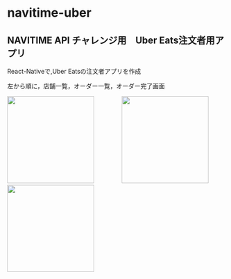 # navitime-uber

## NAVITIME API チャレンジ用　Uber Eats注文者用アプリ

React-Nativeで,Uber Eatsの注文者アプリを作成

左から順に，店舗一覧，オーダー一覧，オーダー完了画面

<img src="https://github.com/natsu-summer72/navitime-uber/blob/master/screen_shot/ShopList.PNG" width="200px"> 　　　　          <img src="https://github.com/natsu-summer72/navitime-uber/blob/master/screen_shot/Order.PNG" width="200px"> 　　　　          <img src="https://github.com/natsu-summer72/navitime-uber/blob/master/screen_shot/OrderComp.PNG" width="200px">
